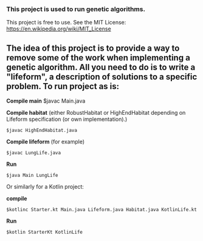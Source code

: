 
### This project is used to run genetic algorithms.
This project is free to use. See the MIT License: https://en.wikipedia.org/wiki/MIT_License

The idea of this project is to provide a way to remove some of the work when implementing a genetic algorithm.
All you need to do is to write a "lifeform", a description of solutions to a specific problem.
To run project as is:
-----------------------------------------------------------------------------------------
**Compile main**
	$javac Main.java
	
**Compile habitat** (either RobustHabitat or HighEndHabitat depending on Lifeform specification (or own implementation).)

	$javac HighEndHabitat.java
	
**Compile lifeform** (for example)

	$javac LungLife.java  
	
**Run**

	$java Main LungLife
	
Or similarly for a Kotlin project:

**compile**

	$kotlinc Starter.kt Main.java Lifeform.java Habitat.java KotlinLife.kt

**Run**

	$kotlin StarterKt KotlinLife

	
